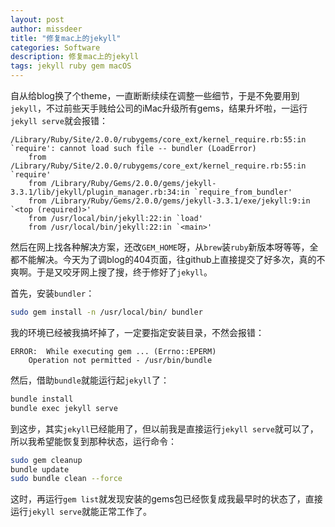 ```yaml
---
layout: post
author: missdeer
title: "修复mac上的jekyll"
categories: Software
description: 修复mac上的jekyll
tags: jekyll ruby gem macOS
---
```


自从给blog换了个theme，一直断断续续在调整一些细节，于是不免要用到`jekyll`，不过前些天手贱给公司的iMac升级所有gems，结果升坏啦，一运行`jekyll serve`就会报错：

```
/Library/Ruby/Site/2.0.0/rubygems/core_ext/kernel_require.rb:55:in `require': cannot load such file -- bundler (LoadError)
	from /Library/Ruby/Site/2.0.0/rubygems/core_ext/kernel_require.rb:55:in `require'
	from /Library/Ruby/Gems/2.0.0/gems/jekyll-3.3.1/lib/jekyll/plugin_manager.rb:34:in `require_from_bundler'
	from /Library/Ruby/Gems/2.0.0/gems/jekyll-3.3.1/exe/jekyll:9:in `<top (required)>'
	from /usr/local/bin/jekyll:22:in `load'
	from /usr/local/bin/jekyll:22:in `<main>'
```

然后在网上找各种解决方案，还改`GEM_HOME`呀，从`brew`装`ruby`新版本呀等等，全都不能解决。今天为了调blog的404页面，往github上直接提交了好多次，真的不爽啊。于是又咬牙网上搜了搜，终于修好了`jekyll`。

首先，安装`bundler`：

```bash
sudo gem install -n /usr/local/bin/ bundler
```

我的环境已经被我搞坏掉了，一定要指定安装目录，不然会报错：

```
ERROR:  While executing gem ... (Errno::EPERM)
    Operation not permitted - /usr/bin/bundle
```

然后，借助`bundle`就能运行起`jekyll`了：

```bash
bundle install
bundle exec jekyll serve
```

到这步，其实`jekyll`已经能用了，但以前我是直接运行`jekyll serve`就可以了，所以我希望能恢复到那种状态，运行命令：

```bash
sudo gem cleanup
bundle update
sudo bundle clean --force
```

这时，再运行`gem list`就发现安装的gems包已经恢复成我最早时的状态了，直接运行`jekyll serve`就能正常工作了。